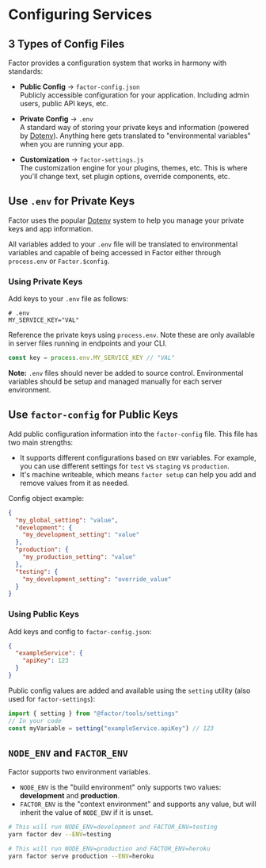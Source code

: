 # Configuring Services

## 3 Types of Config Files

Factor provides a configuration system that works in harmony with standards:

- **Public Config** &rarr; `factor-config.json`<br> Publicly accessible configuration for your application. Including admin users, public API keys, etc.

- **Private Config** &rarr; `.env`<br> A standard way of storing your private keys and information (powered by [Dotenv](https://github.com/motdotla/dotenv)). Anything here gets translated to "environmental variables" when you are running your app.

- **Customization** &rarr; `factor-settings.js`<br> The customization engine for your plugins, themes, etc. This is where you'll change text, set plugin options, override components, etc.

## Use `.env` for Private Keys

Factor uses the popular [Dotenv](https://github.com/motdotla/dotenv) system to help you manage your private keys and app information.

All variables added to your `.env` file will be translated to environmental variables and capable of being accessed in Factor either through `process.env` or `Factor.$config`.

### Using Private Keys

Add keys to your `.env` file as follows:

```git
# .env
MY_SERVICE_KEY="VAL"
```

Reference the private keys using `process.env`. Note these are only available in server files running in endpoints and your CLI.

```js
const key = process.env.MY_SERVICE_KEY // "VAL"
```

**Note:** `.env` files should never be added to source control. Environmental variables should be setup and managed manually for each server environment.

## Use `factor-config` for Public Keys

Add public configuration information into the `factor-config` file. This file has two main strengths:

- It supports different configurations based on `ENV` variables. For example, you can use different settings for `test` vs `staging` vs `production`.
- It's machine writeable, which means `factor setup` can help you add and remove values from it as needed.

Config object example:

```json
{
  "my_global_setting": "value",
  "development": {
    "my_development_setting": "value"
  },
  "production": {
    "my_production_setting": "value"
  },
  "testing": {
    "my_development_setting": "override_value"
  }
}
```

### Using Public Keys

Add keys and config to `factor-config.json`:

```json
{
  "exampleService": {
    "apiKey": 123
  }
}
```

Public config values are added and available using the `setting` utility (also used for `factor-settings`):

```javascript
import { setting } from "@factor/tools/settings"
// In your code
const myVariable = setting("exampleService.apiKey") // 123
```

## `NODE_ENV` and `FACTOR_ENV`

Factor supports two environment variables.

- `NODE_ENV` is the "build environment" only supports two values: **development** and **production**.
- `FACTOR_ENV` is the "context environment" and supports any value, but will inherit the value of `NODE_ENV` if it is unset.

```bash
# This will run NODE_ENV=development and FACTOR_ENV=testing
yarn factor dev --ENV=testing

# This will run NODE_ENV=production and FACTOR_ENV=heroku
yarn factor serve production --ENV=heroku
```
